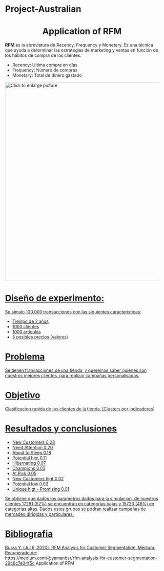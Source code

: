 # Project-Australian

# <center> Application of RFM

**RFM** es la abreviatura de Recency, Frequency y Monetary. 
Es una técnica que ayuda a determinar las estrategias de marketing y ventas en función de los hábitos de compra de los clientes.

  * Recency: Ultima compra en días
  * Frequency: Número de compras
  * Monetary: Total de dinero gastado

<a href="https://drive.google.com/uc?export=view&id=1reVlQHim8OTvoKDjDj68ktt3b-Rg_Upl"><img src="https://drive.google.com/uc?export=view&id=1reVlQHim8OTvoKDjDj68ktt3b-Rg_Upl" style="width: 650px; max-width: 100%; height: auto" title="Click to enlarge picture"/>

# Diseño de experimento:

Se simulo 100.000 transacciones con las siguientes caracteristicas:

   * Tiempo de 2 años
   * 1000 clientes
   * 1000 articulos
   * 5 posibles precios (valores)

# Problema

Se tienen transacciones de una tienda, y queremos saber quienes son nuestros mejores clientes, para realizar campañas personalisadas.

# Objetivo

Clasificacion rapida de los clientes de la tienda. [Clusters por indicadores]

# Resultados y conclusiones

- New Customers             0.28 <br>
- Need Attention            0.20 <br>
- About to Sleep            0.18 <br>
- Potential higt            0.11 <br>
- Hibernating               0.07 <br>
- Champions                 0.05 <br>
- At Risk                   0.05 <br>
- New Customers higt        0.02 <br>
- Potential low             0.02 <br>
- Unique higt - Promising   0.01 <br>

Se obtiene que dados los parametros dados para la simulacion, de nuestros clientes 17281 (52%) se encuentran en categorias bajas y 15723 (48%) en categorias altas. Dados estos grupos se podran realizar campañas de mercadeo dirigidas y particulares.

# Bibliografia

Busra Y. (Jul 6, 2020). RFM Analysis for Customer Segmentation. Medium. Recuperado de:  
https://medium.com/@yamanbsr/rfm-analysis-for-customer-segmentation-29c8c7e04f5c
Application of RFM